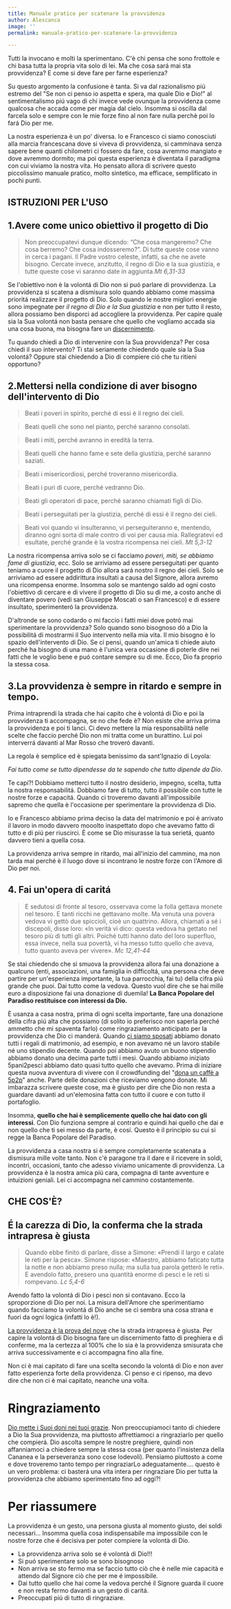 ```yaml
---
title: Manuale pratico per scatenare la provvidenza
author: Alescanca
image: ''
permalink: manuale-pratico-per-scatenare-la-provvidenza

---
```

Tutti la invocano e molti la sperimentano. C'è chi pensa che sono frottole e chi basa tutta la propria vita solo di lei. Ma che cosa sará mai sta provvidenza? E come si deve fare per farne esperienza?

Su questo argomento la confusione è tanta. Si va dal razionalismo piú estremo del "Se non ci penso io aspetta e spera, ma quale Dio e Dio!" al sentimentalismo piú vago di chi invece vede ovunque la provvidenza come qualcosa che accada come per magia dal cielo. Insomma si oscilla dal farcela solo e sempre con le mie forze fino al non fare nulla perchè poi lo fará Dio per me.

La nostra esperienza è un po' diversa. Io e Francesco ci siamo conosciuti alla marcia francescana dove si viveva di provvidenza, si camminava senza sapere bene quanti chilometri ci fossero da fare, cosa avremmo mangiato e dove avremmo dormito; ma poi questa esperienza è diventata il paradigma con cui viviamo la nostra vita. Ho pensato allora di scrivere questo piccolissimo manuale pratico, molto sintetico, ma efficace, semplificato in pochi punti.

## ISTRUZIONI PER L'USO

## 1.Avere come unico obiettivo il progetto di Dio

> Non preoccupatevi dunque dicendo: “Che cosa mangeremo? Che cosa berremo? Che cosa indosseremo?”. Di tutte queste cose vanno in cerca i pagani. Il Padre vostro celeste, infatti, sa che ne avete bisogno. Cercate invece, anzitutto, il regno di Dio e la sua giustizia, e tutte queste cose vi saranno date in aggiunta.<cite>Mt 6,31-33 </cite>

Se l'obiettivo non è la volontá di Dio non si puó parlare di provvidenza. La provvidenza si scatena a dismisura solo quando abbiamo come massima prioritá realizzare il progetto di Dio. Solo quando le nostre migliori energie sono impegnate per _il regno di Dio e la Sua giustizia_ e non per tutto il resto, allora possiamo ben disporci ad accogliere la provvidenza. Per capire quale sia la Sua volontá non basta pensare che quello che vogliamo accada sia una cosa buona, ma bisogna fare un [discernimento](https://5p2p.it/2013/12/04/cosa-vuoi-che-io-faccia.html).

Tu quando chiedi a Dio di intervenire con la Sua provvidenza? Per cosa chiedi il suo intervento? Ti stai seriamente chiedendo quale sia la Sua volontá? Oppure stai chiedendo a Dio di compiere ció che tu ritieni opportuno?

## 2.Mettersi nella condizione di aver bisogno dell'intervento di Dio

> Beati i poveri in spirito, perché di essi è il regno dei cieli.

> Beati quelli che sono nel pianto, perché saranno consolati.

> Beati i miti, perché avranno in eredità la terra.

> Beati quelli che hanno fame e sete della giustizia, perché 
saranno saziati.

> Beati i misericordiosi, perché troveranno misericordia.

> Beati i puri di cuore, perché vedranno Dio.

> Beati gli operatori di pace, perché saranno chiamati figli di Dio.

> Beati i perseguitati per la giustizia, perché di essi è il regno dei cieli.

> Beati voi quando vi insulteranno, vi perseguiteranno e, mentendo, diranno ogni sorta di male contro di voi per causa mia. Rallegratevi ed esultate, perché grande è la vostra ricompensa nei cieli. <cite>Mt 5,3-12
> </cite>

La nostra ricompensa arriva solo se ci facciamo _poveri, miti, se abbiamo fame di giustizia_, ecc. Solo se arriviamo ad essere perseguitati per quanto teniamo a cuore il progetto di Dio allora sará nostro il regno dei cieli. Solo se arriviamo ad essere addirittura insultati a causa del Signore, allora avremo una ricompensa enorme. Insomma solo se mantengo saldo ad ogni costo l'obiettivo di cercare e di vivere il progetto di Dio su di me, a costo anche di diventare povero (vedi san Giuseppe Moscati o san Francesco) e di essere insultato, sperimenteró la provvidenza.

D'altronde se sono codardo o mi faccio i fatti miei dove potró mai sperimentare la provvidenza? Solo quando sono bisognoso dó a Dio la possibilitá di mostrarmi il Suo intervento nella mia vita. Il mio bisogno è lo spazio dell'intervento di Dio. Se ci pensi, quando un'amica ti chiede aiuto perché ha bisogno di una mano è l'unica vera occasione di poterle dire nei fatti che le voglio bene e puó contare sempre su di me. Ecco, Dio fa proprio la stessa cosa.

## 3.La provvidenza è sempre in ritardo e sempre in tempo.

Prima intraprendi la strada che hai capito che è volontá di Dio e poi la provvidenza ti accompagna, se no che fede è? Non esiste che arriva prima la provvidenza e poi ti lanci. Ci devo mettere la mia responsabilitá nelle scelte che faccio perché Dio non mi tratta come un burattino. Lui poi interverrá davanti al Mar Rosso che troveró davanti.

La regola è semplice ed è spiegata benissimo da sant'Ignazio di Loyola:

_Fai tutto come se tutto dipendesse da te sapendo che tutto dipende da Dio_.

Te capí?! Dobbiamo metterci tutto il nostro desiderio, impegno, scelta, tutta la nostra responsabilitá. Dobbiamo fare di tutto, tutto il possibile con tutte le nostre forze e capacitá. Quando ci troveremo davanti all'impossibile sapremo che quella è l'occasione per sperimentare la provvidenza di Dio.

Io e Francesco abbiamo prima deciso la data del matrimonio e poi è arrivato il lavoro in modo davvero mooolto inaspettato dopo che avevamo fatto di tutto e di piú per riuscirci. È come se Dio misurasse la tua serietá, quanto davvero tieni a quella cosa.

La provvidenza arriva sempre in ritardo, mai all'inizio del cammino, ma non tarda mai perché è il luogo dove si incontrano le nostre forze con l'Amore di Dio per noi.

## 4. Fai un'opera di caritá

> E sedutosi di fronte al tesoro, osservava come la folla gettava monete nel tesoro. E tanti ricchi ne gettavano molte. Ma venuta una povera vedova vi gettò due spiccioli, cioè un quattrino. Allora, chiamati a sé i discepoli, disse loro: «In verità vi dico: questa vedova ha gettato nel tesoro più di tutti gli altri. Poiché tutti hanno dato del loro superfluo, essa invece, nella sua povertà, vi ha messo tutto quello che aveva, tutto quanto aveva per vivere». <cite>Mc 12,41-44</cite>

Se stai chiedendo che si smuova la provvidenza allora fai una donazione a qualcuno (enti, associazioni, una famiglia in difficoltá, una persona che deve partire per un'esperienza importante, la tua parrocchia, fai tu) della cifra piú grande che puoi. Dai tutto come la vedova. Questo vuol dire che se hai mille euro a disposizione fai una donazione di duemila! **La Banca Popolare del Paradiso restituisce con interessi da Dio.**

È usanza a casa nostra, prima di ogni scelta importante, fare una donazione della cifra piú alta che possiamo (di solito io preferisco non saperla perché ammetto che mi spaventa farlo) come ringraziamento anticipato per la provvidenza che Dio ci manderá. Quando [ci siamo sposati](https://5p2p.it/2015/07/03/il-matrimonio-francescano.html) abbiamo donato tutti i regali di matrimonio, ad esempio, e non avevamo né un lavoro stabile né uno stipendio decente. Quando poi abbiamo avuto un buono stipendio abbiamo donato una decima parte tutti i mesi. Quando abbiamo iniziato 5pani2pesci abbiamo dato quasi tutto quello che avevamo. Prima di iniziare questa nuova avventura di vivere con il crowdfunding del "[dona un caffè a 5p2p](https://donorbox.org/collabora-con-noi?default_interval=m&amount=10&tmenu=1)" anche. Parte delle donazioni che riceviamo vengono donate. Mi imbarazza scrivere queste cose, ma è giusto per dire che Dio non resta a guardare davanti ad un'elemosina fatta con tutto il cuore e con tutto il portafoglio.

Insomma, **quello che hai è semplicemente quello che hai dato con gli interessi**. Con Dio funziona sempre al contrario e quindi hai quello che dai e non quello che ti sei messo da parte, è cosí. Questo è il principio su cui si regge la Banca Popolare del Paradiso.

La provvidenza a casa nostra si è sempre completamente scatenata a dismisura mille volte tanto. Non c'è paragone tra il dare e il ricevere in soldi, incontri, occasioni, tanto che adesso viviamo unicamente di provvidenza. La provvidenza è la nostra amica piú cara, compagna di tante avventure e intuizioni geniali. Lei ci accompagna nel cammino costantemente.

## CHE COS'È?

## É la carezza di Dio, la conferma che la strada intrapresa è giusta

> Quando ebbe finito di parlare, disse a Simone: «Prendi il largo e calate le reti per la pesca». Simone rispose: «Maestro, abbiamo faticato tutta la notte e non abbiamo preso nulla; ma sulla tua parola getterò le reti». E avendolo fatto, presero una quantità enorme di pesci e le reti si rompevano. <cite>Lc 5,4-6</cite>

Avendo fatto la volontá di Dio i pesci non si contavano. Ecco la sproporzione di Dio per noi. La misura dell'Amore che sperimentiamo quando facciamo la volontá di Dio anche se ci sembra una cosa strana e fuori da ogni logica (infatti lo è!).

[La provvidenza è la prova del nove](https://5p2p.it/che-cosa-e-la-provvidenza) che la strada intrapresa è giusta. Per capire la volontá di Dio bisogna fare un discernimento fatto di preghiera e di conferme, ma la certezza al 100% che lo sia è la provvidenza smisurata che arriva successivamente e ci accompagna fino alla fine.

Non ci è mai capitato di fare una scelta secondo la volontá di Dio e non aver fatto esperienza forte della provvidenza. Ci penso e ci ripenso, ma devo dire che non ci è mai capitato, neanche una volta.

# Ringraziamento

[Dio mette i Suoi doni nei tuoi grazie](https://5p2p.it/la-preghiera-del-grazie). Non preoccupiamoci tanto di chiedere a Dio la Sua provvidenza, ma piuttosto affrettiamoci a ringraziarlo per quello che compierá. Dio ascolta sempre le nostre preghiere, quindi non affanniamoci a chiedere sempre la stessa cosa (per quanto l'insistenza della Cananea e la perseveranza sono cose lodevoli). Pensiamo piuttosto a come e dove troveremo tanto tempo per ringraziarLo adeguatamente.... questo è un vero problema: ci basterá una vita intera per ringraziare Dio per tutta la provvidenza che abbiamo sperimentato fino ad oggi?!

# Per riassumere

La provvidenza è un gesto, una persona giusta al momento giusto, dei soldi necessari... Insomma quella cosa indispensabile ma impossibile con le nostre forze che é decisiva per poter compiere la volontà di Dio.

* La provvidenza arriva solo se é volontà di Dio!!!
* Si puó sperimentare solo se sono bisognoso
* Non arriva se sto fermo ma se faccio tutto ciò che è nelle mie capacità e attendo dal Signore ciò che per me é impossibile.
* Dai tutto quello che hai come la vedova perché il Signore guarda il cuore e non resta fermo davanti a un gesto di caritá.
* Preoccupati piú di tutto di ringraziare.